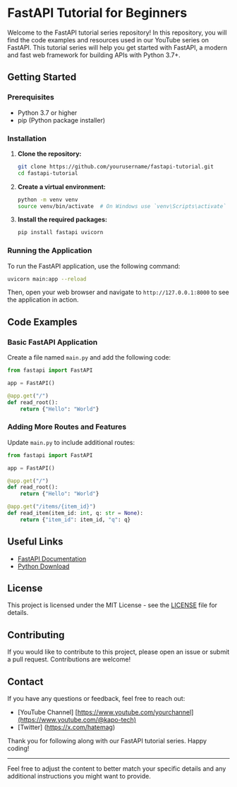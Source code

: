 # FastAPI Tutorial for Beginners

Welcome to the FastAPI tutorial series repository! In this repository, you will find the code examples and resources used in our YouTube series on FastAPI. This tutorial series will help you get started with FastAPI, a modern and fast web framework for building APIs with Python 3.7+.

## Getting Started

### Prerequisites

- Python 3.7 or higher
- pip (Python package installer)

### Installation

1. **Clone the repository:**

   ```bash
   git clone https://github.com/yourusername/fastapi-tutorial.git
   cd fastapi-tutorial
   ```

2. **Create a virtual environment:**

   ```bash
   python -m venv venv
   source venv/bin/activate  # On Windows use `venv\Scripts\activate`
   ```

3. **Install the required packages:**

   ```bash
   pip install fastapi uvicorn
   ```

### Running the Application

To run the FastAPI application, use the following command:

```bash
uvicorn main:app --reload
```

Then, open your web browser and navigate to `http://127.0.0.1:8000` to see the application in action.

## Code Examples

### Basic FastAPI Application

Create a file named `main.py` and add the following code:

```python
from fastapi import FastAPI

app = FastAPI()

@app.get("/")
def read_root():
    return {"Hello": "World"}
```

### Adding More Routes and Features

Update `main.py` to include additional routes:

```python
from fastapi import FastAPI

app = FastAPI()

@app.get("/")
def read_root():
    return {"Hello": "World"}

@app.get("/items/{item_id}")
def read_item(item_id: int, q: str = None):
    return {"item_id": item_id, "q": q}
```

## Useful Links

- [FastAPI Documentation](https://fastapi.tiangolo.com/)
- [Python Download](https://www.python.org/downloads/)

## License

This project is licensed under the MIT License - see the [LICENSE](LICENSE) file for details.

## Contributing

If you would like to contribute to this project, please open an issue or submit a pull request. Contributions are welcome!

## Contact

If you have any questions or feedback, feel free to reach out:

- [YouTube Channel] [https://www.youtube.com/yourchannel](https://www.youtube.com/@kapo-tech)
- [Twitter] (https://x.com/hatemag)

Thank you for following along with our FastAPI tutorial series. Happy coding!

---

Feel free to adjust the content to better match your specific details and any additional instructions you might want to provide.
